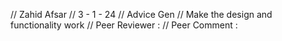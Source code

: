 // Zahid Afsar
// 3 - 1 - 24
// Advice Gen
// Make the design and functionality work
// Peer Reviewer :
// Peer Comment :
